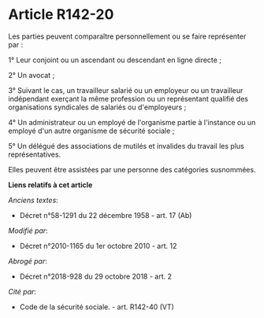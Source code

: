 # Article R142-20

Les parties peuvent comparaître personnellement ou se faire représenter par :

1° Leur conjoint ou un ascendant ou descendant en ligne directe ;

2° Un avocat ;

3° Suivant le cas, un travailleur salarié ou un employeur ou un travailleur indépendant exerçant la même profession ou un
représentant qualifié des organisations syndicales de salariés ou d'employeurs ;

4° Un administrateur ou un employé de l'organisme partie à l'instance ou un employé d'un autre organisme de sécurité
sociale ;

5° Un délégué des associations de mutilés et invalides du travail les plus représentatives.

Elles peuvent être assistées par une personne des catégories susnommées.

**Liens relatifs à cet article**

_Anciens textes_:

  - Décret n°58-1291 du 22 décembre 1958 - art. 17 (Ab)

_Modifié par_:

  - Décret n°2010-1165 du 1er octobre 2010 - art. 12

_Abrogé par_:

  - Décret n°2018-928 du 29 octobre 2018 - art. 2

_Cité par_:

  - Code de la sécurité sociale. - art. R142-40 (VT)
